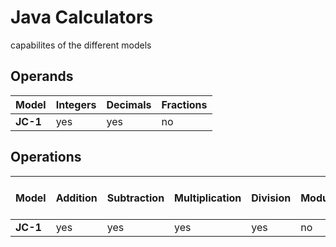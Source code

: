 # Java Calculators
capabilites of the different models


## Operands

| Model    | Integers | Decimals | Fractions |
| -------- | -------- | -------- | --------- |
| **JC-1** | yes      | yes      | no        |

## Operations

| Model    | Addition | Subtraction | Multiplication | Division | Modulo | Comparisons (<, >, =, ≠, etc) |
| -------- | -------- | ----------- | -------------- | -------- | ------ | ----------------------------- |
| **JC-1** | yes      | yes         | yes            | yes      | no     | no                               |
